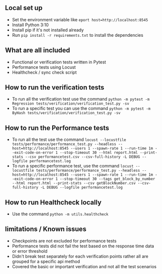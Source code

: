 ## Local set up
- Set the environment variable like `eport host=http://localhost:8545`
- Install Python 3:10
- Install pip if it's not installed already
- Run `pip install -r requirements.txt` to install the dependencies

## What are all included
- Functional or verification tests written in Pytest
- Performance tests using Locust
- Healthcheck / sync check script

## How to run the verification tests
- To run all the verification test use the command `python -m pytest -m Regression tests/verification/verification_test.py -sv`
- To run a specific test you can use the command `python -m pytest -m ByHash tests/verification/verification_test.py -sv`

## How to run the Performance tests
- To run all the test use the command `locust --locustfile tests/performance/performance_test.py --headless --host=http://localhost:8545 --users 1 --spawn-rate 1 --run-time 1m --exit-code-on-error 1 --stop-timeout 30 --html report.html --print-stats --csv performancetest.csv --csv-full-history -L DEBUG --logfile performancetest.log`
- To run a specific performance test, use the command `locust --locustfile tests/performance/performance_test.py --headless --host=http://localhost:8545 --users 1 --spawn-rate 1 --run-time 1m --exit-code-on-error 1 --stop-timeout 30 --tags get_block_by_number --html report.html --print-stats --csv getBlockNumber.csv --csv-full-history -L DEBUG --logfile performancetest.log`

## How to run Healthcheck locally
- Use the command `python -m utils.healthcheck`

## limitations / Known issues
- Checkpoints are not excluded for performance tests
- Performance tests did not fail the test based on the response time data or error threshold
- Didn't break test separately for each verification points rather all are grouped for a specific api method
- Covered the basic or important verification and not all the test scenarios